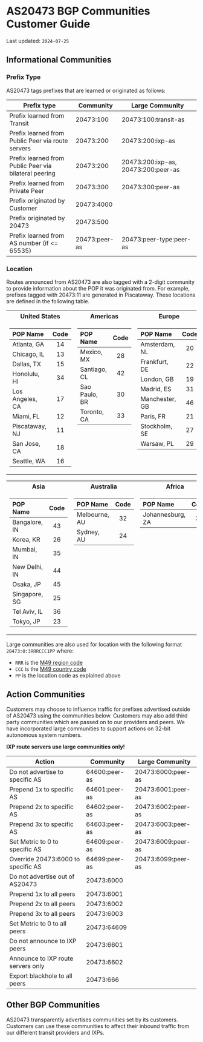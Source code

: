 # AS20473 BGP Communities Customer Guide

Last updated: `2024-07-25`

## Informational Communities

### Prefix Type

AS20473 tags prefixes that are learned or originated as follows:

| Prefix type                                           | Community             | Large Community
| ----------------------------------------------------- | --------------------- | ---------------
| Prefix learned from Transit                           | 20473:100             | 20473­:100­:transit-as
| Prefix learned from Public Peer via route servers     | 20473:200             | 20473:200:ixp-as
| Prefix learned from Public Peer via bilateral peering | 20473:200             | 20473:200:ixp-as, 20473:200:peer-as
| Prefix learned from Private Peer                      | 20473:300             | 20473:300:peer-as
| Prefix originated by Customer                         | 20473:4000            | 
| Prefix originated by 20473                            | 20473:500             |
| Prefix learned from AS number (if <= 65535)           | 20473:peer-as         | 20473:peer-type:peer-as

### Location

Routes announced from AS20473 are also tagged with a 2­-digit community to provide information about the POP it was originated from. For example, prefixes tagged with 20473:11 are generated in Piscataway. These locations are defined in the following table.

<table>
<tr>
<th>United States</th><th>Americas</th><th>Europe</th>
</tr>
<tr>
<td valign="top">

|     POP Name    | Code |
|:----------------|:----:|
| Atlanta, GA     | 14   |
| Chicago, IL     | 13   |
| Dallas, TX      | 15   |
| Honolulu, HI    | 34   |
| Los Angeles, CA | 17   |
| Miami, FL       | 12   |
| Piscataway, NJ  | 11   |
| San Jose, CA    | 18   |
| Seattle, WA     | 16   |

</td>
<td valign="top">

|     POP Name    | Code |
|:----------------|:----:|
| Mexico, MX      | 28   |
| Santiago, CL    | 42   |
| Sao Paulo, BR   | 30   |
| Toronto, CA     | 33   |

</td>
<td valign="top">

|     POP Name    | Code |
|:----------------|:----:|
| Amsterdam, NL   | 20   |
| Frankfurt, DE   | 22   |
| London, GB      | 19   |
| Madrid, ES      | 31   |
| Manchester, GB  | 46   |
| Paris, FR       | 21   |
| Stockholm, SE   | 27   |
| Warsaw, PL      | 29   |

</td>
</tr>
</table>
<table>
<tr>
<th>Asia</th><th>Australia</th><th>Africa</th>
</tr>
<tr>
<td valign="top">

|     POP Name    | Code |
|:----------------|:----:|
| Bangalore, IN   | 43   |
| Korea, KR       | 26   |
| Mumbai, IN      | 35   |
| New Delhi, IN   | 44   |
| Osaka, JP       | 45   |
| Singapore, SG   | 25   |
| Tel Aviv, IL    | 36   |
| Tokyo, JP       | 23   |

</td>
<td valign="top">

|     POP Name    | Code |
|:----------------|:----:|
| Melbourne, AU   | 32   |
| Sydney, AU      | 24   |

</td>
<td valign="top">

|     POP Name       | Code |
|:-------------------|:----:|
| Johannesburg, ZA   | 37   |

</td>
</tr>
</table>

Large communities are also used for location with the following format `20473:0:3RRRCCC1PP` where:

- `RRR` is the [M49 region code](https://unstats.un.org/unsd/methodology/m49/#geo-regions)
- `CCC` is the [M49 country code](https://unstats.un.org/unsd/methodology/m49/#countries)
- `PP` is the location code as explained above

## Action Communities

Customers may choose to influence traffic for prefixes advertised outside of AS20473 using the communities below. Customers may also add third party communities which are passed on to our providers and peers. We have incorporated large communities to support actions on 32-bit autonomous system numbers.

**IXP route servers use large communities only!**

| Action                             | Community     | Large Community    |
| ---------------------------------- | ------------- | ------------------ |
| Do not advertise to specific AS    | 64600:peer-as | 20473:6000:peer-as |
| Prepend 1x to specific AS          | 64601:peer-as | 20473:6001:peer-as |
| Prepend 2x to specific AS          | 64602:peer-as | 20473:6002:peer-as |
| Prepend 3x to specific AS          | 64603:peer-as | 20473:6003:peer-as |
| Set Metric to 0 to specific AS     | 64609:peer-as | 20473:6009:peer-as |
| Override 20473:6000 to specific AS | 64699:peer-as | 20473:6099:peer-as |
| Do not advertise out of AS20473    | 20473:6000    |                    |
| Prepend 1x to all peers            | 20473:6001    |                    |
| Prepend 2x to all peers            | 20473:6002    |                    |
| Prepend 3x to all peers            | 20473:6003    |                    |
| Set Metric to 0 to all peers       | 20473:64609   |                    |
| Do not announce to IXP peers       | 20473:6601    |                    |
| Announce to IXP route servers only | 20473:6602    |                    |
| Export blackhole to all peers      | 20473:666     |                    |

## Other BGP Communities

AS20473 transparently advertises communities set by its customers. Customers can use these communities to affect their inbound traffic from our different transit providers and IXPs.
